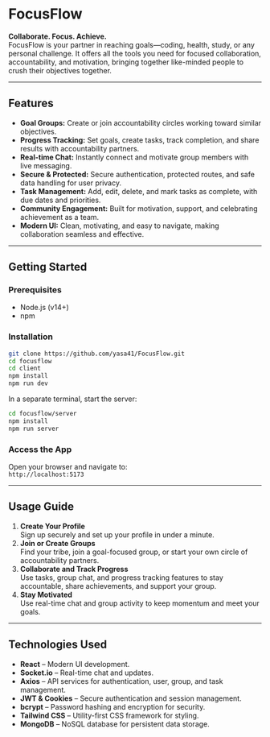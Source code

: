 # FocusFlow

**Collaborate. Focus. Achieve.**  
FocusFlow is your partner in reaching goals—coding, health, study, or any personal challenge. It offers all the tools you need for focused collaboration, accountability, and motivation, bringing together like-minded people to crush their objectives together.

---
## Features

- **Goal Groups:** Create or join accountability circles working toward similar objectives.
- **Progress Tracking:** Set goals, create tasks, track completion, and share results with accountability partners.
- **Real-time Chat:** Instantly connect and motivate group members with live messaging.
- **Secure & Protected:** Secure authentication, protected routes, and safe data handling for user privacy.
- **Task Management:** Add, edit, delete, and mark tasks as complete, with due dates and priorities.
- **Community Engagement:** Built for motivation, support, and celebrating achievement as a team.
- **Modern UI:** Clean, motivating, and easy to navigate, making collaboration seamless and effective.

---

## Getting Started

### Prerequisites

- Node.js (v14+)
- npm 

### Installation

```bash
git clone https://github.com/yasa41/FocusFlow.git
cd focusflow
cd client
npm install
npm run dev
```

In a separate terminal, start the server:

```bash
cd focusflow/server
npm install
npm run server
```


### Access the App

Open your browser and navigate to:  
`http://localhost:5173`

---
## Usage Guide
1. **Create Your Profile**  
   Sign up securely and set up your profile in under a minute.
2. **Join or Create Groups**  
   Find your tribe, join a goal-focused group, or start your own circle of accountability partners.
3. **Collaborate and Track Progress**  
   Use tasks, group chat, and progress tracking features to stay accountable, share achievements, and support your group.
4. **Stay Motivated**  
   Use real-time chat and group activity to keep momentum and meet your goals.

---
## Technologies Used
- **React** – Modern UI development.
- **Socket.io** – Real-time chat and updates.
- **Axios** – API services for authentication, user, group, and task management.
- **JWT & Cookies** – Secure authentication and session management.
- **bcrypt** – Password hashing and encryption for security.
- **Tailwind CSS** – Utility-first CSS framework for styling.
- **MongoDB** – NoSQL database for persistent data storage.


